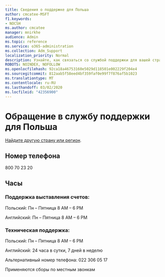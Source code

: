 ```yaml
---
title: Сведения о поддержке для Польша
author: cmcatee-MSFT
f1.keywords:
- NOCSH
ms.author: cmcatee
manager: mnirkhe
audience: Admin
ms.topic: reference
ms.service: o365-administration
ms.collection: Adm_Support
localization_priority: Normal
description: Узнайте, как связаться со службой поддержки для вашей страны или региона.
ROBOTS: NOINDEX, NOFOLLOW
ms.openlocfilehash: 92ca18a46753160e5029d118501e002229f204e4
ms.sourcegitcommit: 812aab5f58eed4bf359faf0e99f7f876af5b1023
ms.translationtype: MT
ms.contentlocale: ru-RU
ms.lasthandoff: 03/02/2020
ms.locfileid: "42356900"
---
```

# <a name="contact-support-for-poland"></a>Обращение в службу поддержки для Польша

[Найдите другую страну или регион](../contact-support-for-business-products.md).

## <a name="phone-number"></a>Номер телефона
800 70 23 20

## <a name="hours"></a>Часы
### <a name="billing-support"></a>Поддержка выставления счетов:

Польский: Пн – Пятница 8 AM – 6 PM

Английский: Пн – Пятница 8 AM – 6 PM

### <a name="technical-support"></a>Техническая поддержка:

Польский: Пн – Пятница 8 AM – 6 PM

Английский: 24 часа в сутки, 7 дней в неделю

Альтернативный номер телефона: 022 306 05 17

Применяются сборы по местным звонкам
